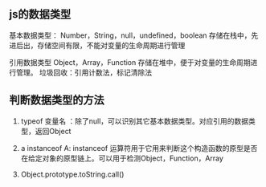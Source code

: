 ## js的数据类型
基本数据类型：
Number，String，null，undefined，boolean
存储在栈中，先进后出，存储空间有限，不能对变量的生命周期进行管理

引用数据类型
Object，Array，Function
存储在堆中，便于对变量的生命周期进行管理。
垃圾回收：引用计数法，标记清除法

## 判断数据类型的方法
1. typeof 变量名 ：除了null，可以识别其它基本数据类型。对应引用的数据类型，返回Object

2. a instanceof A: instanceof 运算符用于它用来判断这个构造函数的原型是否在给定对象的原型链上。可以用于检测Object，Function，Array
3. Object.prototype.toString.call()
